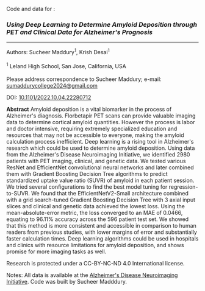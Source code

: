 Code and data for :
### _Using Deep Learning to Determine Amyloid Deposition through PET and Clinical Data for Alzheimer's Prognosis_
***

Authors: Sucheer Maddury<sup>1</sup>, Krish Desai<sup>1</sup><br>  
 <sup>1</sup> Leland High School, San Jose, California, USA<br>  
Please address correspondence to Sucheer Maddury; e-mail: <sumaddurycollege2024@gmail.com>

DOI: [10.1101/2022.10.04.22280712](https://doi.org/10.1101/2022.10.04.22280712)

__Abstract__    Amyloid deposition is a vital biomarker in the process of Alzheimer's diagnosis. Florbetapir PET scans can provide valuable imaging data to determine cortical amyloid quantities. However the process is labor and doctor intensive, requiring extremely specialized education and resources that may not be accessible to everyone, making the amyloid calculation process inefficient. Deep learning is a rising tool in Alzheimer's research which could be used to determine amyloid deposition. Using data from the Alzheimer's Disease Neuroimaging Initiative, we identified 2980 patients with PET imaging, clinical, and genetic data. We tested various ResNet and EfficientNet convolutional neural networks and later combined them with Gradient Boosting Decision Tree algorithms to predict standardized uptake value ratio (SUVR) of amyloid in each patient session. We tried several configurations to find the best model tuning for regression-to-SUVR. We found that the EfficientNetV2-Small architecture combined with a grid search-tuned Gradient Boosting Decision Tree with 3 axial input slices and clinical and genetic data achieved the lowest loss. Using the mean-absolute-error metric, the loss converged to an MAE of 0.0466, equating to 96.11% accuracy across the 596 patient test set. We showed that this method is more consistent and accessible in comparison to human readers from previous studies, with lower margins of error and substantially faster calculation times. Deep learning algorithms could be used in hospitals and clinics with resource limitations for amyloid deposition, and shows promise for more imaging tasks as well.

Research is protected under a CC-BY-NC-ND 4.0 International license.

Notes:
All data is available at the [Alzheimer's Disease Neuroimaging Initiative](https://adni.loni.usc.edu/).
Code was built by Sucheer Madddury.

